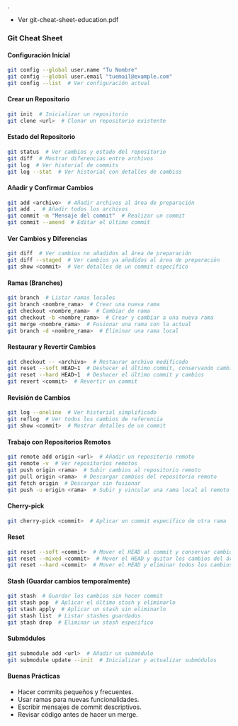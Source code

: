 .
- Ver git-cheat-sheet-education.pdf

### Git Cheat Sheet

#### **Configuración Inicial**

```bash
git config --global user.name "Tu Nombre"
git config --global user.email "tuemail@example.com"
git config --list  # Ver configuración actual
```

#### **Crear un Repositorio**

```bash
git init  # Inicializar un repositorio
git clone <url>  # Clonar un repositorio existente
```

#### **Estado del Repositorio**

```bash
git status  # Ver cambios y estado del repositorio
git diff  # Mostrar diferencias entre archivos
git log  # Ver historial de commits
git log --stat  # Ver historial con detalles de cambios
```

#### **Añadir y Confirmar Cambios**

```bash
git add <archivo>  # Añadir archivos al área de preparación
git add .  # Añadir todos los archivos
git commit -m "Mensaje del commit"  # Realizar un commit
git commit --amend  # Editar el último commit
```

#### **Ver Cambios y Diferencias**

```bash
git diff  # Ver cambios no añadidos al área de preparación
git diff --staged  # Ver cambios ya añadidos al área de preparación
git show <commit>  # Ver detalles de un commit específico
```

#### **Ramas (Branches)**

```bash
git branch  # Listar ramas locales
git branch <nombre_rama>  # Crear una nueva rama
git checkout <nombre_rama>  # Cambiar de rama
git checkout -b <nombre_rama>  # Crear y cambiar a una nueva rama
git merge <nombre_rama>  # Fusionar una rama con la actual
git branch -d <nombre_rama>  # Eliminar una rama local
```

#### **Restaurar y Revertir Cambios**

```bash
git checkout -- <archivo>  # Restaurar archivo modificado
git reset --soft HEAD~1  # Deshacer el último commit, conservando cambios
git reset --hard HEAD~1  # Deshacer el último commit y cambios
git revert <commit>  # Revertir un commit
```

#### **Revisión de Cambios**

```bash
git log --oneline  # Ver historial simplificado
git reflog  # Ver todos los cambios de referencia
git show <commit>  # Mostrar detalles de un commit
```

#### **Trabajo con Repositorios Remotos**

```bash
git remote add origin <url>  # Añadir un repositorio remoto
git remote -v  # Ver repositorios remotos
git push origin <rama>  # Subir cambios al repositorio remoto
git pull origin <rama>  # Descargar cambios del repositorio remoto
git fetch origin  # Descargar sin fusionar
git push -u origin <rama>  # Subir y vincular una rama local al remoto
```

#### **Cherry-pick**

```bash
git cherry-pick <commit>  # Aplicar un commit específico de otra rama
```

#### **Reset**

```bash
git reset --soft <commit>  # Mover el HEAD al commit y conservar cambios en staging
git reset --mixed <commit>  # Mover el HEAD y quitar los cambios del área de preparación
git reset --hard <commit>  # Mover el HEAD y eliminar todos los cambios
```

#### **Stash (Guardar cambios temporalmente)**

```bash
git stash  # Guardar los cambios sin hacer commit
git stash pop  # Aplicar el último stash y eliminarlo
git stash apply  # Aplicar un stash sin eliminarlo
git stash list  # Listar stashes guardados
git stash drop  # Eliminar un stash específico
```

#### **Submódulos**

```bash
git submodule add <url>  # Añadir un submódulo
git submodule update --init  # Inicializar y actualizar submódulos
```

#### **Buenas Prácticas**

- Hacer commits pequeños y frecuentes.
- Usar ramas para nuevas funcionalidades.
- Escribir mensajes de commit descriptivos.
- Revisar código antes de hacer un merge.


